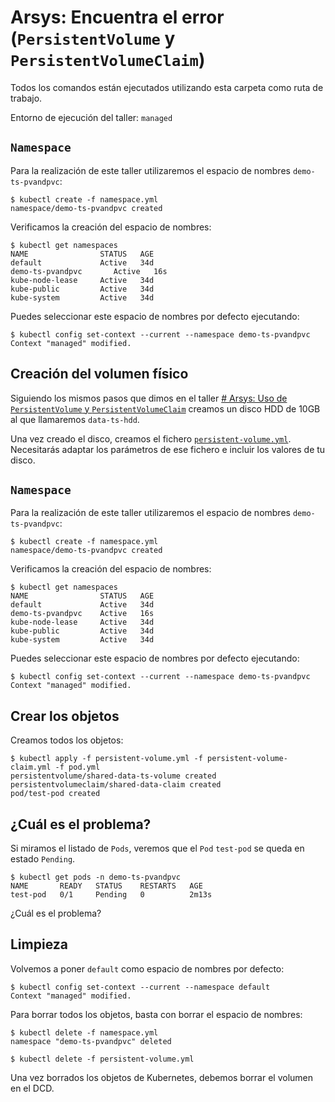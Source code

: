 # Arsys: Encuentra el error (`PersistentVolume` y `PersistentVolumeClaim`)

Todos los comandos están ejecutados utilizando esta carpeta como ruta de trabajo.

Entorno de ejecución del taller: `managed`

## `Namespace`

Para la realización de este taller utilizaremos el espacio de nombres `demo-ts-pvandpvc`:

```shell
$ kubectl create -f namespace.yml
namespace/demo-ts-pvandpvc created
```

Verificamos la creación del espacio de nombres:

```shell
$ kubectl get namespaces
NAME                STATUS   AGE
default             Active   34d
demo-ts-pvandpvc       Active   16s
kube-node-lease     Active   34d
kube-public         Active   34d
kube-system         Active   34d
```

Puedes seleccionar este espacio de nombres por defecto ejecutando:

```shell
$ kubectl config set-context --current --namespace demo-ts-pvandpvc
Context "managed" modified.
```

## Creación del volumen físico


Siguiendo los mismos pasos que dimos en el taller 
[# Arsys: Uso de `PersistentVolume` y `PersistentVolumeClaim`](../arsys-pv-and-pvc/README_es.md) creamos un disco HDD de 10GB al que llamaremos `data-ts-hdd`.

Una vez creado el disco, creamos el fichero [`persistent-volume.yml`](./persistent-volume.yml). Necesitarás adaptar los parámetros de ese fichero e incluir los valores de tu
disco.

## `Namespace`

Para la realización de este taller utilizaremos el espacio de nombres `demo-ts-pvandpvc`:

```shell
$ kubectl create -f namespace.yml
namespace/demo-ts-pvandpvc created
```

Verificamos la creación del espacio de nombres:

```shell
$ kubectl get namespaces
NAME                STATUS   AGE
default             Active   34d
demo-ts-pvandpvc    Active   16s
kube-node-lease     Active   34d
kube-public         Active   34d
kube-system         Active   34d
```

Puedes seleccionar este espacio de nombres por defecto ejecutando:

```shell
$ kubectl config set-context --current --namespace demo-ts-pvandpvc
Context "managed" modified.
```

## Crear los objetos

Creamos todos los objetos:

```shell
$ kubectl apply -f persistent-volume.yml -f persistent-volume-claim.yml -f pod.yml
persistentvolume/shared-data-ts-volume created
persistentvolumeclaim/shared-data-claim created
pod/test-pod created
```

## ¿Cuál es el problema?

Si miramos el listado de `Pods`, veremos que el `Pod` `test-pod` se queda en estado
`Pending`.

```shell
$ kubectl get pods -n demo-ts-pvandpvc
NAME       READY   STATUS    RESTARTS   AGE
test-pod   0/1     Pending   0          2m13s
```

¿Cuál es el problema?

## Limpieza

Volvemos a poner `default` como espacio de nombres por defecto:

```shell
$ kubectl config set-context --current --namespace default
Context "managed" modified.
```


Para borrar todos los objetos, basta con borrar el espacio de nombres:

```shell
$ kubectl delete -f namespace.yml
namespace "demo-ts-pvandpvc" deleted

$ kubectl delete -f persistent-volume.yml
```

Una vez borrados los objetos de Kubernetes, debemos borrar el volumen en el DCD.